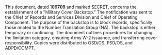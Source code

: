 This document, dated **109709** and marked SECRET, concerns the establishment of a "Military Cover Backstop." The notification was sent to the Chief of Records and Services Division and Chief of Operating Component. The purpose of the backstop is to block records, specifically those related to the Number Translation Group (NA). The backstop is either temporary or continuing. The document outlines procedures for changing the limitation category, ensuring Army W-2 issuance, and transferring cover responsibility. Copies were distributed to OSD/OS, PSD/OS, and ADPD/COMPT.
